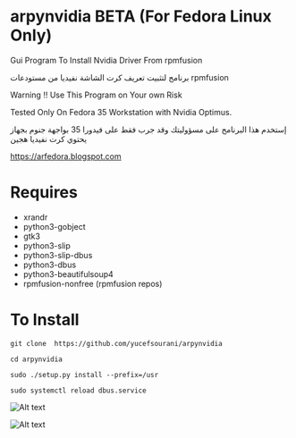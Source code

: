 # arpynvidia BETA (For Fedora Linux Only)
Gui Program To Install Nvidia Driver From rpmfusion 

برنامج لتثبيت تعريف كرت الشاشة نفيديا من مستودعات rpmfusion


Warning !! Use This Program on Your own Risk

Tested Only On Fedora 35  Workstation with Nvidia Optimus.


إستخدم هذا البرنامج على مسؤوليتك وقد جرب فقط على فيدورا 35 بواجهة جنوم بجهاز يحتوي كرت نفيديا هجين


https://arfedora.blogspot.com


# Requires

 * xrandr
 * python3-gobject
 * gtk3
 * python3-slip
 * python3-slip-dbus
 * python3-dbus
 * python3-beautifulsoup4
 * rpmfusion-nonfree (rpmfusion repos)

# To Install
``` git clone  https://github.com/yucefsourani/arpynvidia ```

``` cd arpynvidia ```

``` sudo ./setup.py install --prefix=/usr ```

``` sudo systemctl reload dbus.service ```


![Alt text](https://raw.githubusercontent.com/yucefsourani/arpynvidia/main/Screenshot_1.jpg "Screenshot")

![Alt text](https://raw.githubusercontent.com/yucefsourani/arpynvidia/main/Screenshot_2.jpg "Screenshot")
